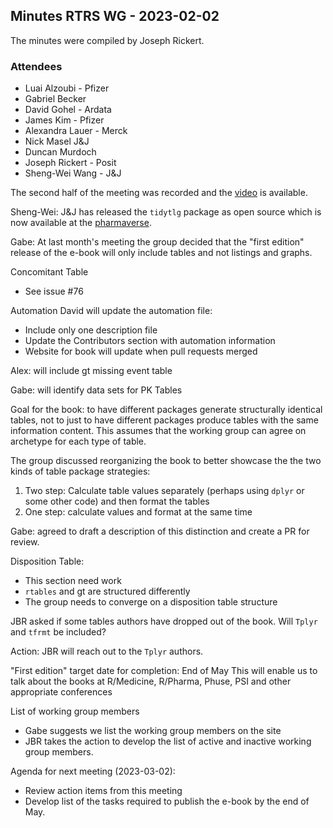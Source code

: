 ## Minutes RTRS WG - 2023-02-02

The minutes were compiled by Joseph Rickert.

### Attendees
* Luai Alzoubi - Pfizer
* Gabriel Becker
* David Gohel -  Ardata
* James Kim - Pfizer
* Alexandra Lauer - Merck
* Nick Masel J&J
* Duncan Murdoch
* Joseph Rickert - Posit
* Sheng-Wei Wang - J&J

The second half of the meeting was recorded and the [video](https://zoom.us/rec/play/JK57TH0mP-SrQOzoO_x87slqR0LWiFL7uCkx9QAmyIxMXH-6a2OxaQ6d_QIAxN0ndA1cGjLFDEcGq2hW.onyoLL9b4rr4TxZm?continueMode=true&_x_zm_rtaid=0c5DVMifQMak6IFCEQhmNw.1675377950066.5d2c23df93cfdc40e1a094a5da615fdc&_x_zm_rhtaid=526) is available.

Sheng-Wei: J&J has released the `tidytlg` package as open source which is now available at the [pharmaverse](https://pharmaverse.org/e2eclinical/tlg/).

Gabe: At last month's meeting the group decided that the "first edition" release of the e-book will only include tables and not listings and graphs.

Concomitant Table  

* See issue #76

Automation
David will update the automation file:  

* Include only one description file
* Update the Contributors section with automation information
* Website for book will update when pull requests merged

Alex: will include gt missing event table

Gabe: will identify data sets for PK Tables

Goal for the book: to have different packages generate structurally identical tables, not to just to have different packages produce tables with the same information content. This assumes that the working group can agree on archetype for each type of table.

The group discussed reorganizing the book to better showcase the the two kinds of table package strategies:  

1. Two step: Calculate table values separately (perhaps using `dplyr` or some other code) and then format the tables
2. One step: calculate values and format at the same time

Gabe: agreed to draft a description of this distinction and create a PR for review.

Disposition Table: 

* This section need work
* `rtables` and gt are structured differently
* The group needs to converge on a disposition table structure

JBR asked if some tables authors have dropped out of the book. Will `Tplyr` and `tfrmt` be included?

Action: JBR will reach out to the `Tplyr` authors.

"First edition" target date for completion: End of May
This will enable us to talk about the books at R/Medicine, R/Pharma, Phuse, PSI and other appropriate conferences

List of working group members

* Gabe suggests we list the working group members on the site
* JBR takes the action to develop the list of active and inactive working group members.


Agenda for next meeting (2023-03-02):

* Review action items from this meeting
* Develop list of the tasks required to publish the e-book by the end of May.
